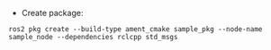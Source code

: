 

- Create package:
```
ros2 pkg create --build-type ament_cmake sample_pkg --node-name sample_node --dependencies rclcpp std_msgs
```